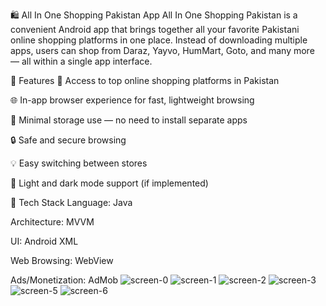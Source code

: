 🛍️ All In One Shopping Pakistan App
All In One Shopping Pakistan is a convenient Android app that brings together all your favorite Pakistani online shopping platforms in one place. Instead of downloading multiple apps, users can shop from Daraz, Yayvo, HumMart, Goto, and many more — all within a single app interface.

🚀 Features
🛒 Access to top online shopping platforms in Pakistan

🌐 In-app browser experience for fast, lightweight browsing

📱 Minimal storage use — no need to install separate apps

🔒 Safe and secure browsing

💡 Easy switching between stores

🌙 Light and dark mode support (if implemented)

🧰 Tech Stack
Language: Java

Architecture: MVVM

UI: Android XML

Web Browsing: WebView

Ads/Monetization: AdMob
![screen-0](https://github.com/user-attachments/assets/dc792fda-7b7d-4951-b2b2-91a832d70ddc)
![screen-1](https://github.com/user-attachments/assets/2bbd5488-a738-4236-8828-5ee89450df2e)
![screen-2](https://github.com/user-attachments/assets/fc6af4c6-3f73-404a-93ce-a3a9ef1307c6)
![screen-3](https://github.com/user-attachments/assets/77a4d07d-59a3-4b15-8c36-ab4e81539da0)
![screen-5](https://github.com/user-attachments/assets/b4d82a58-9331-4f7e-8ee2-daaa00fbfb3b)
![screen-6](https://github.com/user-attachments/assets/f65cd33f-5242-4950-b6f8-a27c10ce86ce)
